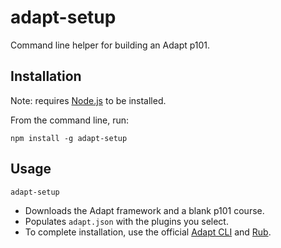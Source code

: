 # adapt-setup

Command line helper for building an Adapt p101.

## Installation

Note: requires [Node.js](http://nodejs.org) to be installed.

From the command line, run:

```console
npm install -g adapt-setup
```

## Usage

```console
adapt-setup
```

* Downloads the Adapt framework and a blank p101 course.
* Populates `adapt.json` with the plugins you select.
* To complete installation, use the official [Adapt CLI](https://github.com/adaptlearning/adapt-cli) and [Rub](https://github.com/cgkineo/rub-cli).

